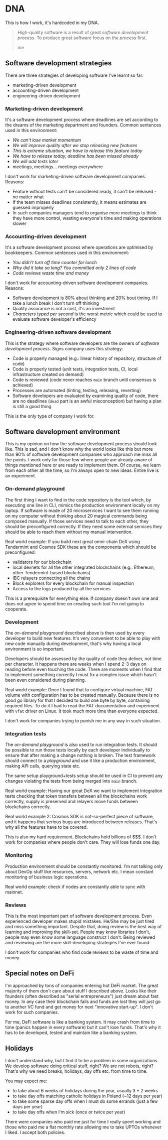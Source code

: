 # DNA

This is how I work, it's hardcoded in my DNA.

> High-quality software is a result of great *software development process*.
> To produce great software focus on *the process* first.
> 
> *me*

## Software development strategies

There are three strategies of developing software I've learnt so far:
- marketing-driven development
- accounting-driven development
- engineering-driven development

### Marketing-driven development

It's a software development process where deadlines are set according to the dreams of the marketing department and founders.
Common sentences used in this environment:
- *We can't lose market momentum*
- *We will improve quality after we stop releasing new features*
- *This is extreme situation, we have to release this feature today*
- *We have to release today, deadline has been missed already*
- *We will add tests later*
- meetings, meetings... meetings everywhere

I don't work for marketing-driven software development companies. Reasons:
- Feature without tests can't be considered ready, it can't be released - no matter what
- If the team misses deadlines consistently, it means estimates are guessed improperly
- In such companies managers tend to organise more meetings to think they have more control, wasting everyone's time and making operations slower

### Accounting-driven development

It's a software development process where operations are optimised by bookkeepers.
Common sentences used in this environment:
- *You didn't turn off time counter for lunch*
- *Why did it take so long? You committed only 2 lines of code*
- *Code reviews waste time and money*

I don't work for accounting-driven software development companies. Reasons:
- Software development is 80% about thinking and 20% bout timing. If I take a lunch break I don't turn off thinking
- Quality assurance is not a cost, it's an investment
- *Characters typed per second* is the worst metric which could be used to evaluate software developer's efficiency

### Engineering-driven software development

This is the strategy where software developers are the owners of *software development process*.
Signs company uses this strategy:
- Code is properly managed (e.g.: linear history of repository, structure of code)
- Code is properly tested (unit tests, integration tests, CI, local infrastructure created on demand)
- Code is reviewed (code never reaches `main` branch until consensus is achieved)
- Processes are automated (linting, testing, releasing, reverting)
- Software developers are evaluated by examining quality of code, there are no deadlines (`dead` part is an awful misconception) but
  having a plan is still a good thing

This is the only type of company I work for.

## Software development environment

This is my opinion on how the software development process should look like. This is sad, and I don't know why the world looks like this
but more than 90% of software development companies who approach me miss all the points. I work only for those few where people are already aware of things
mentioned here or are ready to implement them. Of course, we learn from each other all the time, so I'm always open to new ideas. Entire live is an experiment.

### On-demand playground

The first thing I want to find in the code repository is the tool which, by executing one line in CLI, mimics the production environment
locally on my laptop. If software is made of 20 microservices I want to see them running on my computer without thinking about 20 magical commands being
composed manually. If those services need to talk to each other, they should be preconfigured correctly. If they need some external services
they should be able to reach them without my manual intervention.

Real world example: If you build next great omni-chain DeX using Tendermint and Cosmos SDK these are the components which should be preconfigured:
- validators for our  blockchain
- local devnets for all the other integrated blockchains (e.g.: Ethereum, other Tendermint-based blockchains)
- IBC relayers connecting all the chains
- Block explorers for every blockchain for manual inspection
- Access to the logs produced by all the services

This is a prerequisite for everything else. If company doesn't own one and does not agree to spend time on creating such tool I'm not going to cooperate.

### Development

The *on-demand playground* described above is then used by every developer to build new features. It's very convenient to be able to
play with new code manually during development, that's why having a local environment is so important.

Developers should be assessed by the quality of code they deliver, not time per character. It happens there are weeks when I spend
2-3 days on reading before even touching the code. There are moments when I find that to implement something correctly I must fix
a complex issue which hasn't been even considered during planning.

Real world example: Once I found that to configure virtual machine, FAT volume with configuration has to be created manually. Because there is no good go library for that
I decided to build one byte by byte, containing required files. To do it I had to read the FAT documentation and experiment with `vfat` driver on Linux. It took
much more time than everyone expected.

I don't work for companies trying to punish me in any way in such situation.

### Integration tests

The *on-demand playground* is also used to run integration tests. It should be possible to run those tests locally by each developer individually
to ensure that after making a change nothing is broken. The test framework should connect to a *playground* and use it like a production
environment, making API calls, querying state etc.

The same setup playground+tests setup should be used in CI to prevent any changes violating the tests from being merged into `main` branch.

Real world example: Having our great DeX we want to implement integration tests checking that token transfers between all the blockchains
work correctly, supply is preserved and relayers move funds between blockchains correctly.

Real world example 2: Cosmos SDK is not-so-perfect piece of software, and it happens that serious bugs are introduced between releases.
That's why all the features have to be covered.

This is also my hard requirement. Blockchains hold billions of $$$. I don't work for companies where people don't care. They will lose funds one day.

### Monitoring

Production environment should be constantly monitored. I'm not talking only about DevOp stuff like resources, servers, network etc.
I mean constant monitoring of business logic operations.

Real world example: check if nodes are constantly able to sync with mainnet. 

### Reviews

This is the most important part of software development process. Even experienced developer makes stupid mistakes. He/She may be just tired and miss something important.
Despite that, doing review is the best way of learning and improving the skill-set. People may know libraries I don't, people may even know some language construct I don't.
Being reviewed and reviewing are the more skill-developing strategies I've ever found.

I don't work for companies who find code reviews to be waste of time and money.

## Special notes on DeFi

I'm approached by tons of companies entering hot DeFi market. The great majority of them don't care about stuff I described above.
Looks like their founders (often described as "serial entrepreneurs") just dream about fast money. In any case their blockchain fails and funds are lost
they will just go to another VC fund and get money for next "innovative start-up". I don't work for such companies.

For me, DeFi software is like a banking system. It may crash from time to time (panics happen in every software) but it can't lose funds.
That's why it has to be developed, tested and maintain like a banking system.

## Holidays

I don't understand why, but I find it to be a problem in some organizations. We develop software doing critical stuff, right? We are not robots, right?
That's why we need breaks, holidays, day offs etc. from time to time.

You may expect me:
- to take about 6 weeks of holidays during the year, usually 3 * 2 weeks
- to take day offs matching catholic holidays in Poland (~12 days per year)
- to take some sparse day offs when I must do some errands (just a few days per year)
- to take day offs when I'm sick (once or twice per year)

There were companies who paid me just for time I really spent working and those who paid me a flat monthly rate allowing me
to take UPTOs whenever I liked. I accept both policies.
